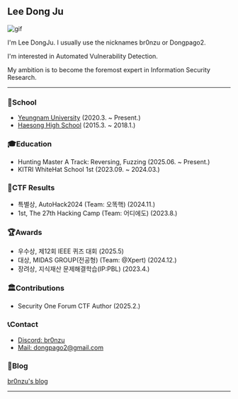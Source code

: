## Lee Dong Ju
![gif](https://media.giphy.com/media/v1.Y2lkPTc5MGI3NjExaTFwbTRqMnA2NmlvZ3JkdDZkMWhnem92eThwc3g4YXo1NWtxYnh0eCZlcD12MV9pbnRlcm5hbF9naWZfYnlfaWQmY3Q9Zw/r86PNgw8iI4WA/giphy.gif)

I'm Lee DongJu. I usually use the nicknames br0nzu or Dongpago2. 

I'm interested in Automated Vulnerability Detection.

My ambition is to become the foremost expert in Information Security Research.

---

### 🏫School
- [Yeungnam University](https://www.yu.ac.kr/main/index.do) (2020.3. ~ Present.)
- [Haesong High School](https://haeseong-h.gne.go.kr/haeseong-h/main.do) (2015.3. ~ 2018.1.)

### 🎓Education
- Hunting Master A Track: Reversing, Fuzzing (2025.06. ~ Present.)
- KITRI WhiteHat School 1st (2023.09. ~ 2024.03.)

### 🚩CTF Results
- 특별상, AutoHack2024 (Team: 오똑핵) (2024.11.)
- 1st, The 27th Hacking Camp (Team: 어디에도) (2023.8.)

### 🏆Awards
- 우수상, 제12회 IEEE 퀴즈 대회 (2025.5)
- 대상, MIDAS GROUP(전공형) (Team: @Xpert) (2024.12.)
- 장려상, 지식재산 문제해결학습(IP:PBL) (2023.4.)

### 🏛️Contributions
- Security One Forum CTF Author (2025.2.)

### 📞Contact
- <a href="https://www.discord.com/users/992834301752262656">Discord: br0nzu</a><br>
- <a href="mailto:dongpago2@gmail.com">Mail: dongpago2@gmail.com</a>

### 👀Blog
[br0nzu's blog](https://br0nzu.github.io/)

---